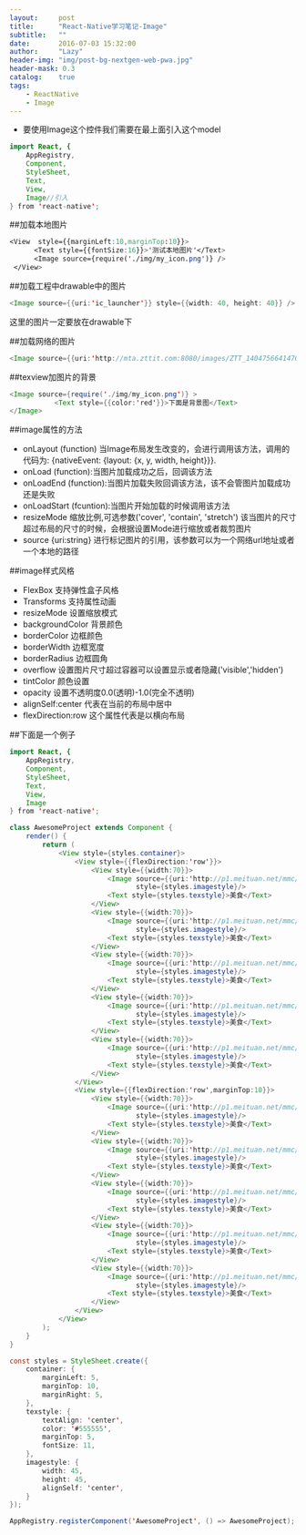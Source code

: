 ```yaml
---
layout:     post
title:      "React-Native学习笔记-Image"
subtitle:   ""
date:       2016-07-03 15:32:00
author:     "Lazy"
header-img: "img/post-bg-nextgen-web-pwa.jpg"
header-mask: 0.3
catalog:    true
tags:
    - ReactNative
    - Image
---
```




- 要使用Image这个控件我们需要在最上面引入这个model

```java
import React, {
    AppRegistry,
    Component,
    StyleSheet,
    Text,
    View,
    Image//引入
} from 'react-native';


```




##加载本地图片

```css
<View  style={{marginLeft:10,marginTop:10}}>
      <Text style={{fontSize:16}}>'测试本地图片'</Text>
      <Image source={require('./img/my_icon.png')} />
 </View>

```

##加载工程中drawable中的图片


```java
<Image source={{uri:'ic_launcher'}} style={{width: 40, height: 40}} />

```

这里的图片一定要放在drawable下


##加载网络的图片

```java
<Image source={{uri:'http://mta.zttit.com:8080/images/ZTT_1404756641470_image.jpg'}}  style={{width:100,height:100}}/>

```

##texview加图片的背景

```java
<Image source={require('./img/my_icon.png')} >
           <Text style={{color:'red'}}>下面是背景图</Text>
</Image>

```

##image属性的方法
- onLayout   (function) 当Image布局发生改变的，会进行调用该方法，调用的代码为: {nativeEvent: {layout: {x, y, width, height}}}.
- onLoad (function):当图片加载成功之后，回调该方法
- onLoadEnd (function):当图片加载失败回调该方法，该不会管图片加载成功还是失败
- onLoadStart (fcuntion):当图片开始加载的时候调用该方法
- resizeMode  缩放比例,可选参数('cover', 'contain', 'stretch') 该当图片的尺寸超过布局的尺寸的时候，会根据设置Mode进行缩放或者裁剪图片
- source {uri:string} 进行标记图片的引用，该参数可以为一个网络url地址或者一个本地的路径

##image样式风格
- FlexBox  支持弹性盒子风格
- Transforms  支持属性动画
- resizeMode  设置缩放模式
- backgroundColor 背景颜色
- borderColor     边框颜色
- borderWidth 边框宽度
- borderRadius  边框圆角
- overflow 设置图片尺寸超过容器可以设置显示或者隐藏('visible','hidden')
- tintColor  颜色设置
- opacity 设置不透明度0.0(透明)-1.0(完全不透明)
- alignSelf:center 代表在当前的布局中居中
- flexDirection:row  这个属性代表是以横向布局





##下面是一个例子


```java
import React, {
    AppRegistry,
    Component,
    StyleSheet,
    Text,
    View,
    Image
} from 'react-native';

class AwesomeProject extends Component {
    render() {
        return (
            <View style={styles.container}>
                <View style={{flexDirection:'row'}}>
                    <View style={{width:70}}>
                        <Image source={{uri:'http://p1.meituan.net/mmc/08615b8ae15d03c44cc5eb9bda381cb212714.png'}}
                               style={styles.imagestyle}/>
                        <Text style={styles.texstyle}>美食</Text>
                    </View>
                    <View style={{width:70}}>
                        <Image source={{uri:'http://p1.meituan.net/mmc/08615b8ae15d03c44cc5eb9bda381cb212714.png'}}
                               style={styles.imagestyle}/>
                        <Text style={styles.texstyle}>美食</Text>
                    </View>
                    <View style={{width:70}}>
                        <Image source={{uri:'http://p1.meituan.net/mmc/08615b8ae15d03c44cc5eb9bda381cb212714.png'}}
                               style={styles.imagestyle}/>
                        <Text style={styles.texstyle}>美食</Text>
                    </View>
                    <View style={{width:70}}>
                        <Image source={{uri:'http://p1.meituan.net/mmc/08615b8ae15d03c44cc5eb9bda381cb212714.png'}}
                               style={styles.imagestyle}/>
                        <Text style={styles.texstyle}>美食</Text>
                    </View>
                    <View style={{width:70}}>
                        <Image source={{uri:'http://p1.meituan.net/mmc/08615b8ae15d03c44cc5eb9bda381cb212714.png'}}
                               style={styles.imagestyle}/>
                        <Text style={styles.texstyle}>美食</Text>
                    </View>
                </View>
                <View style={{flexDirection:'row',marginTop:10}}>
                    <View style={{width:70}}>
                        <Image source={{uri:'http://p1.meituan.net/mmc/08615b8ae15d03c44cc5eb9bda381cb212714.png'}}
                               style={styles.imagestyle}/>
                        <Text style={styles.texstyle}>美食</Text>
                    </View>
                    <View style={{width:70}}>
                        <Image source={{uri:'http://p1.meituan.net/mmc/08615b8ae15d03c44cc5eb9bda381cb212714.png'}}
                               style={styles.imagestyle}/>
                        <Text style={styles.texstyle}>美食</Text>
                    </View>
                    <View style={{width:70}}>
                        <Image source={{uri:'http://p1.meituan.net/mmc/08615b8ae15d03c44cc5eb9bda381cb212714.png'}}
                               style={styles.imagestyle}/>
                        <Text style={styles.texstyle}>美食</Text>
                    </View>
                    <View style={{width:70}}>
                        <Image source={{uri:'http://p1.meituan.net/mmc/08615b8ae15d03c44cc5eb9bda381cb212714.png'}}
                               style={styles.imagestyle}/>
                        <Text style={styles.texstyle}>美食</Text>
                    </View>
                    <View style={{width:70}}>
                        <Image source={{uri:'http://p1.meituan.net/mmc/08615b8ae15d03c44cc5eb9bda381cb212714.png'}}
                               style={styles.imagestyle}/>
                        <Text style={styles.texstyle}>美食</Text>
                    </View>
                </View>
            </View>
        );
    }
}

const styles = StyleSheet.create({
    container: {
        marginLeft: 5,
        marginTop: 10,
        marginRight: 5,
    },
    texstyle: {
        textAlign: 'center',
        color: '#555555',
        marginTop: 5,
        fontSize: 11,
    },
    imagestyle: {
        width: 45,
        height: 45,
        alignSelf: 'center',
    }
});

AppRegistry.registerComponent('AwesomeProject', () => AwesomeProject);



```
